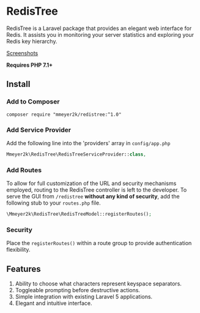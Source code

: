 # RedisTree
RedisTree is a Laravel package that provides an elegant web interface for Redis.
It assists you in monitoring your server statistics and exploring your Redis key hierarchy.

<a href="SCREENSHOTS.md">Screenshots</a>

**Requires PHP 7.1+**

## Install
### Add to Composer
```
composer require "mmeyer2k/redistree:^1.0"
```
### Add Service Provider
Add the following line into the 'providers' array in `config/app.php`
```php
Mmeyer2k\RedisTree\RedisTreeServiceProvider::class,
```
### Add Routes
To allow for full customization of the URL and security mechanisms employed, routing to the RedisTree controller is left to the developer.
To serve the GUI from `/redistree` **without any kind of security**, add the following stub to your `routes.php` file.
```php
\Mmeyer2k\RedisTree\RedisTreeModel::registerRoutes();
```

### Security
Place the `registerRoutes()` within a route group to provide authentication flexibility.

## Features
1. Ability to choose what characters represent keyspace separators.
2. Toggleable prompting before destructive actions.
3. Simple integration with existing Laravel 5 applications.
4. Elegant and intuitive interface.
